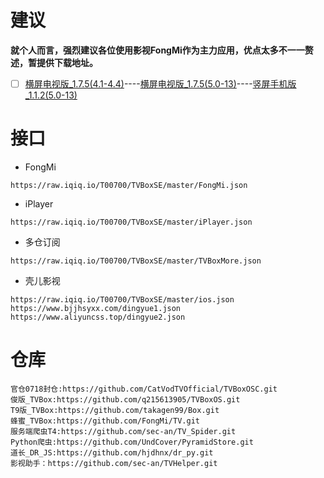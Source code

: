 # 建议
**就个人而言，强烈建议各位使用影视FongMi作为主力应用，优点太多不一一赘述，暂提供下载地址。**
- [ ] [横屏电视版_1.7.5(4.1-4.4)](https://framagit.org/00700/tvbox/-/raw/main/TVBox_APK/leanback-4.1-4.4_1.7.5.apk)----[横屏电视版_1.7.5(5.0-13)](https://raw.iqiq.io/FongMi/TV/release/release/leanback-python.apk)----[竖屏手机版_1.1.2(5.0-13)](https://raw.iqiq.io/FongMi/TV/release/release/mobile-python.apk)
# 接口
- FongMi
```
https://raw.iqiq.io/T00700/TVBoxSE/master/FongMi.json
```
- iPlayer
```
https://raw.iqiq.io/T00700/TVBoxSE/master/iPlayer.json
```
- 多仓订阅
```
https://raw.iqiq.io/T00700/TVBoxSE/master/TVBoxMore.json
```
- 壳儿影视
```
https://raw.iqiq.io/T00700/TVBoxSE/master/ios.json
https://www.bjjhsyxx.com/dingyue1.json
https://www.aliyuncss.top/dingyue2.json
```
# 仓库
```
官仓0718封仓:https://github.com/CatVodTVOfficial/TVBoxOSC.git
俊版_TVBox:https://github.com/q215613905/TVBoxOS.git
T9版_TVBox:https://github.com/takagen99/Box.git
蜂蜜_TVBox:https://github.com/FongMi/TV.git
服务端爬虫T4:https://github.com/sec-an/TV_Spider.git
Python爬虫:https://github.com/UndCover/PyramidStore.git
道长_DR_JS:https://github.com/hjdhnx/dr_py.git
影视助手：https://github.com/sec-an/TVHelper.git
```
